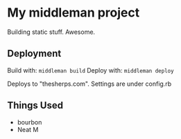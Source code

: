 # My middleman project

Building static stuff. Awesome.

## Deployment
Build with: ```middleman build```
Deploy with: ```middleman deploy```

Deploys to "thesherps.com".
Settings are under  config.rb

## Things Used

- bourbon
- Neat
M
